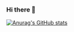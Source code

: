 ### Hi there 👋

<!--
**TrueLubimec/TrueLubimec** is a ✨ _special_ ✨ repository because its `README.md` (this file) appears on your GitHub profile.

-->
[![Anurag's GitHub stats](https://github-readme-stats.vercel.app/api?username=TrueLubimec)](https://github.com/anuraghazra/github-readme-stats)
